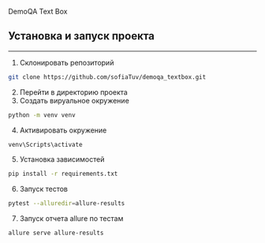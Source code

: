 DemoQA Text Box
## Установка и запуск проекта
----
1. Склонировать репозиторий

```bash
git clone https://github.com/sofiaTuv/demoqa_textbox.git
```

2. Перейти в директорию проекта
3. Создать вируальное окружение

```bash
python -m venv venv
```

4. Активировать окружение
```bash
venv\Scripts\activate
```

5. Установка зависимостей
```bash
pip install -r requirements.txt
```

6. Запуск тестов
```bash
pytest --alluredir=allure-results
```

7. Запуск отчета allure по тестам
```bash
allure serve allure-results
```
